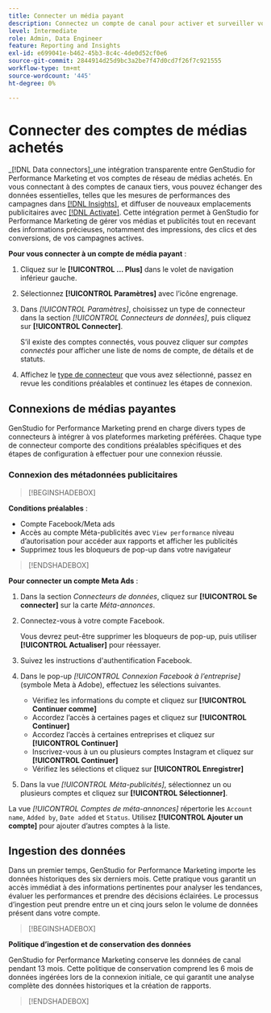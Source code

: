 ```yaml
---
title: Connecter un média payant
description: Connectez un compte de canal pour activer et surveiller vos publicités et médias avec Adobe GenStudio for Performance Marketing.
level: Intermediate
role: Admin, Data Engineer
feature: Reporting and Insights
exl-id: e699041e-b462-45b3-8c4c-4de0d52cf0e6
source-git-commit: 2844914d25d9bc3a2be7f47d0cd7f26f7c921555
workflow-type: tm+mt
source-wordcount: '445'
ht-degree: 0%

---
```


# Connecter des comptes de médias achetés

_[!DNL Data connectors]_une intégration transparente entre GenStudio for Performance Marketing et vos comptes de réseau de médias achetés. En vous connectant à des comptes de canaux tiers, vous pouvez échanger des données essentielles, telles que les mesures de performances des campagnes dans [[!DNL Insights]](/help/user-guide/insights/overview.md), et diffuser de nouveaux emplacements publicitaires avec [[!DNL Activate]](/help/user-guide/activation/overview.md). Cette intégration permet à GenStudio for Performance Marketing de gérer vos médias et publicités tout en recevant des informations précieuses, notamment des impressions, des clics et des conversions, de vos campagnes actives.

**Pour vous connecter à un compte de média payant** :

1. Cliquez sur le **[!UICONTROL ... Plus]** dans le volet de navigation inférieur gauche.

1. Sélectionnez **[!UICONTROL Paramètres]** avec l’icône engrenage.

1. Dans _[!UICONTROL Paramètres]_, choisissez un type de connecteur dans la section _[!UICONTROL Connecteurs de données]_, puis cliquez sur **[!UICONTROL Connecter]**.

   S’il existe des comptes connectés, vous pouvez cliquer sur _comptes connectés_ pour afficher une liste de noms de compte, de détails et de statuts.

1. Affichez le [type de connecteur](#connector-types) que vous avez sélectionné, passez en revue les conditions préalables et continuez les étapes de connexion.

## Connexions de médias payantes

GenStudio for Performance Marketing prend en charge divers types de connecteurs à intégrer à vos plateformes marketing préférées. Chaque type de connecteur comporte des conditions préalables spécifiques et des étapes de configuration à effectuer pour une connexion réussie.

### Connexion des métadonnées publicitaires

>[!BEGINSHADEBOX]

**Conditions préalables** :

- Compte Facebook/Meta ads
- Accès au compte Méta-publicités avec `View performance` niveau d’autorisation pour accéder aux rapports et afficher les publicités
- Supprimez tous les bloqueurs de pop-up dans votre navigateur

>[!ENDSHADEBOX]

**Pour connecter un compte Meta Ads** :

1. Dans la section _Connecteurs de données_, cliquez sur **[!UICONTROL Se connecter]** sur la carte _Méta-annonces_.

1. Connectez-vous à votre compte Facebook.

   Vous devrez peut-être supprimer les bloqueurs de pop-up, puis utiliser **[!UICONTROL Actualiser]** pour réessayer.

1. Suivez les instructions d&#39;authentification Facebook.

1. Dans le pop-up _[!UICONTROL Connexion Facebook à l’entreprise]_ (symbole Meta à Adobe), effectuez les sélections suivantes.

   - Vérifiez les informations du compte et cliquez sur **[!UICONTROL Continuer comme]**
   - Accordez l’accès à certaines pages et cliquez sur **[!UICONTROL Continuer]**
   - Accordez l’accès à certaines entreprises et cliquez sur **[!UICONTROL Continuer]**
   - Inscrivez-vous à un ou plusieurs comptes Instagram et cliquez sur **[!UICONTROL Continuer]**
   - Vérifiez les sélections et cliquez sur **[!UICONTROL Enregistrer]**

1. Dans la vue _[!UICONTROL Méta-publicités]_, sélectionnez un ou plusieurs comptes et cliquez sur **[!UICONTROL Sélectionner]**.

La vue _[!UICONTROL Comptes de méta-annonces]_ répertorie les `Account name`, `Added by`, `Date added` et `Status`. Utilisez **[!UICONTROL Ajouter un compte]** pour ajouter d’autres comptes à la liste.

## Ingestion des données

Dans un premier temps, GenStudio for Performance Marketing importe les données historiques des six derniers mois. Cette pratique vous garantit un accès immédiat à des informations pertinentes pour analyser les tendances, évaluer les performances et prendre des décisions éclairées. Le processus d’ingestion peut prendre entre un et cinq jours selon le volume de données présent dans votre compte.

>[!BEGINSHADEBOX]

**Politique d’ingestion et de conservation des données**

GenStudio for Performance Marketing conserve les données de canal pendant 13 mois. Cette politique de conservation comprend les 6 mois de données ingérées lors de la connexion initiale, ce qui garantit une analyse complète des données historiques et la création de rapports.

>[!ENDSHADEBOX]
